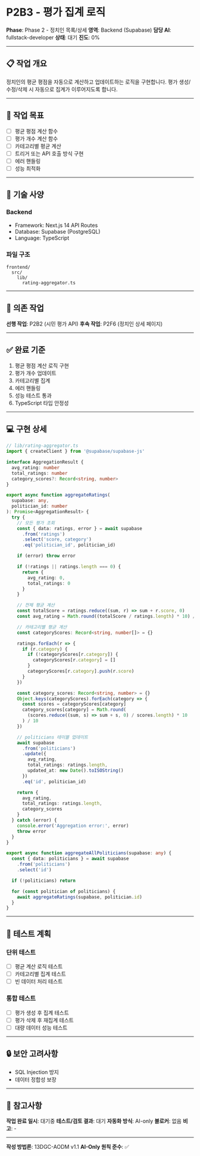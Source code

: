 # P2B3 - 평가 집계 로직

**Phase**: Phase 2 - 정치인 목록/상세
**영역**: Backend (Supabase)
**담당 AI**: fullstack-developer
**상태**: 대기
**진도**: 0%

---

## 📋 작업 개요

정치인의 평균 평점을 자동으로 계산하고 업데이트하는 로직을 구현합니다. 평가 생성/수정/삭제 시 자동으로 집계가 이루어지도록 합니다.

---

## 🎯 작업 목표

- [ ] 평균 평점 계산 함수
- [ ] 평가 개수 계산 함수
- [ ] 카테고리별 평균 계산
- [ ] 트리거 또는 API 호출 방식 구현
- [ ] 에러 핸들링
- [ ] 성능 최적화

---

## 📐 기술 사양

### Backend
- Framework: Next.js 14 API Routes
- Database: Supabase (PostgreSQL)
- Language: TypeScript

### 파일 구조
```
frontend/
  src/
    lib/
      rating-aggregator.ts
```

---

## 🔗 의존 작업

**선행 작업**: P2B2 (시민 평가 API)
**후속 작업**: P2F6 (정치인 상세 페이지)

---

## ✅ 완료 기준

1. 평균 평점 계산 로직 구현
2. 평가 개수 업데이트
3. 카테고리별 집계
4. 에러 핸들링
5. 성능 테스트 통과
6. TypeScript 타입 안정성

---

## 💻 구현 상세

```typescript
// lib/rating-aggregator.ts
import { createClient } from '@supabase/supabase-js'

interface AggregationResult {
  avg_rating: number
  total_ratings: number
  category_scores?: Record<string, number>
}

export async function aggregateRatings(
  supabase: any,
  politician_id: number
): Promise<AggregationResult> {
  try {
    // 모든 평가 조회
    const { data: ratings, error } = await supabase
      .from('ratings')
      .select('score, category')
      .eq('politician_id', politician_id)

    if (error) throw error

    if (!ratings || ratings.length === 0) {
      return {
        avg_rating: 0,
        total_ratings: 0
      }
    }

    // 전체 평균 계산
    const totalScore = ratings.reduce((sum, r) => sum + r.score, 0)
    const avg_rating = Math.round((totalScore / ratings.length) * 10) / 10

    // 카테고리별 평균 계산
    const categoryScores: Record<string, number[]> = {}

    ratings.forEach(r => {
      if (r.category) {
        if (!categoryScores[r.category]) {
          categoryScores[r.category] = []
        }
        categoryScores[r.category].push(r.score)
      }
    })

    const category_scores: Record<string, number> = {}
    Object.keys(categoryScores).forEach(category => {
      const scores = categoryScores[category]
      category_scores[category] = Math.round(
        (scores.reduce((sum, s) => sum + s, 0) / scores.length) * 10
      ) / 10
    })

    // politicians 테이블 업데이트
    await supabase
      .from('politicians')
      .update({
        avg_rating,
        total_ratings: ratings.length,
        updated_at: new Date().toISOString()
      })
      .eq('id', politician_id)

    return {
      avg_rating,
      total_ratings: ratings.length,
      category_scores
    }
  } catch (error) {
    console.error('Aggregation error:', error)
    throw error
  }
}

export async function aggregateAllPoliticians(supabase: any) {
  const { data: politicians } = await supabase
    .from('politicians')
    .select('id')

  if (!politicians) return

  for (const politician of politicians) {
    await aggregateRatings(supabase, politician.id)
  }
}
```

---

## 📝 테스트 계획

### 단위 테스트
- [ ] 평균 계산 로직 테스트
- [ ] 카테고리별 집계 테스트
- [ ] 빈 데이터 처리 테스트

### 통합 테스트
- [ ] 평가 생성 후 집계 테스트
- [ ] 평가 삭제 후 재집계 테스트
- [ ] 대량 데이터 성능 테스트

---

## 🔒 보안 고려사항

- SQL Injection 방지
- 데이터 정합성 보장

---

## 📌 참고사항

**작업 완료 일시**: 대기중
**테스트/검토 결과**: 대기
**자동화 방식**: AI-only
**블로커**: 없음
**비고**: -

---

**작성 방법론**: 13DGC-AODM v1.1
**AI-Only 원칙 준수**: ✅
